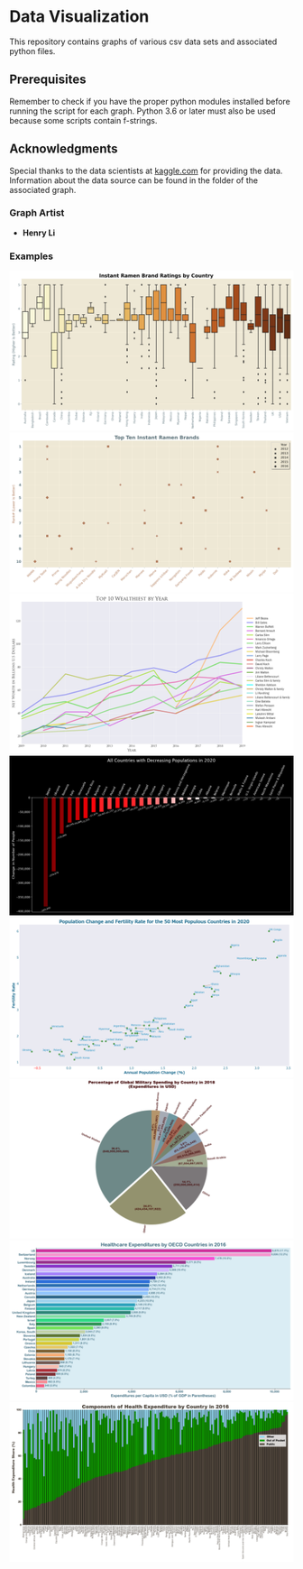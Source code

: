 # Data Visualization

This repository contains graphs of various csv data sets and associated python files. 

## Prerequisites

Remember to check if you have the proper python modules installed before running the script for each graph.  Python 3.6 or later must also be used because some scripts contain f-strings. 

## Acknowledgments
Special thanks to the data scientists at [kaggle.com](https://www.kaggle.com/) for providing the data.  Information about the data source can be found in the folder of the associated graph.

### Graph Artist
* **Henry Li**

### Examples
![graph](Ramen_Ratings/Instant_Ramen_Brand_Ratings_by_Country_graph.png)
![graph](Ramen_Ratings/Top_Ten_Instant_Ramen_Brands_graph.png)
![graph](Billionaires/Top_10_Wealthiest_by_Year_graph.png)
![graph](Population_2020/All_Countries_with_Decreasing_Populations_in_2020_graph.png)
![graph](Population_2020/Population_Change_and_Fertility_Rate_graph.png)
![graph](Military_Spending/Percentage_of_Global_Military_Spending_by_Country_graph.png)
![graph](Healthcare_Expenditures/Healthcare_Expenditures_by_OECD_Countries_graph.png)
![graph](Healthcare_Expenditures/Components_of_Health_Expenditure_graph.png)

